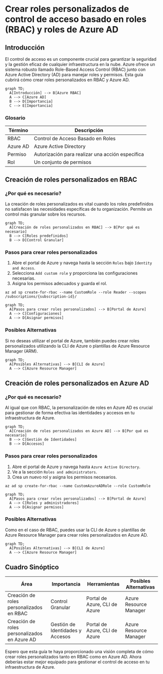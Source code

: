 # Crear roles personalizados de control de acceso basado en roles (RBAC) y roles de Azure AD

## Introducción

El control de acceso es un componente crucial para garantizar la seguridad y la gestión eficaz de cualquier infraestructura en la nube. Azure ofrece un sistema robusto llamado Role-Based Access Control (RBAC) junto con Azure Active Directory (AD) para manejar roles y permisos. Esta guía cubrirá cómo crear roles personalizados en RBAC y Azure AD.

```mermaid
graph TD;
  A[Introducción] --> B[Azure RBAC]
  A --> C[Azure AD]
  B --> D[Importancia]
  C --> E[Importancia]
```

### Glosario

| Término        | Descripción                                                                 |
|----------------|-----------------------------------------------------------------------------|
| RBAC           | Control de Acceso Basado en Roles                                            |
| Azure AD       | Azure Active Directory                                                      |
| Permiso        | Autorización para realizar una acción específica                             |
| Rol            | Un conjunto de permisos                                                      |


## Creación de roles personalizados en RBAC

### ¿Por qué es necesario?

La creación de roles personalizados es vital cuando los roles predefinidos no satisfacen las necesidades específicas de tu organización. Permite un control más granular sobre los recursos.

```mermaid
graph TD;
  A[Creación de roles personalizados en RBAC] --> B[Por qué es necesario]
  B --> C[Roles predefinidos]
  B --> D[Control Granular]
```

### Pasos para crear roles personalizados

1. Abre el portal de Azure y navega hasta la sección `Roles` bajo `Identity and Access`.
2. Selecciona `Add custom role` y proporciona las configuraciones necesarias.
3. Asigna los permisos adecuados y guarda el rol.

```azurecli
az ad sp create-for-rbac --name CustomRole --role Reader --scopes /subscriptions/{subscription-id}/
```

```mermaid
graph TD;
  A[Pasos para crear roles personalizados] --> B[Portal de Azure]
  A --> C[Configuraciones]
  A --> D[Asignar permisos]
```

### Posibles Alternativas

Si no deseas utilizar el portal de Azure, también puedes crear roles personalizados utilizando la CLI de Azure o plantillas de Azure Resource Manager (ARM).

```mermaid
graph TD;
  A[Posibles Alternativas] --> B[CLI de Azure]
  A --> C[Azure Resource Manager]
```

## Creación de roles personalizados en Azure AD

### ¿Por qué es necesario?

Al igual que con RBAC, la personalización de roles en Azure AD es crucial para gestionar de forma efectiva las identidades y accesos en tu infraestructura de Azure.

```mermaid
graph TD;
  A[Creación de roles personalizados en Azure AD] --> B[Por qué es necesario]
  B --> C[Gestión de Identidades]
  B --> D[Accesos]
```

### Pasos para crear roles personalizados

1. Abre el portal de Azure y navega hasta `Azure Active Directory`.
2. Ve a la sección `Roles and administrators`.
3. Crea un nuevo rol y asigna los permisos necesarios.

```azurecli
az ad sp create-for-rbac --name CustomAzureADRole --role CustomRole
```

```mermaid
graph TD;
  A[Pasos para crear roles personalizados] --> B[Portal de Azure]
  A --> C[Roles y administradores]
  A --> D[Asignar permisos]
```

### Posibles Alternativas

Como en el caso de RBAC, puedes usar la CLI de Azure o plantillas de Azure Resource Manager para crear roles personalizados en Azure AD.

```mermaid
graph TD;
  A[Posibles Alternativas] --> B[CLI de Azure]
  A --> C[Azure Resource Manager]
```

## Cuadro Sinóptico

| Área                                | Importancia                 | Herramientas                         | Posibles Alternativas        |
|-------------------------------------|-----------------------------|-------------------------------------|------------------------------|
| Creación de roles personalizados en RBAC | Control Granular            | Portal de Azure, CLI de Azure        | Azure Resource Manager       |
| Creación de roles personalizados en Azure AD  | Gestión de Identidades y Accesos | Portal de Azure, CLI de Azure        | Azure Resource Manager       |

Espero que esta guía te haya proporcionado una visión completa de cómo crear roles personalizados tanto en RBAC como en Azure AD. Ahora deberías estar mejor equipado para gestionar el control de acceso en tu infraestructura de Azure.
